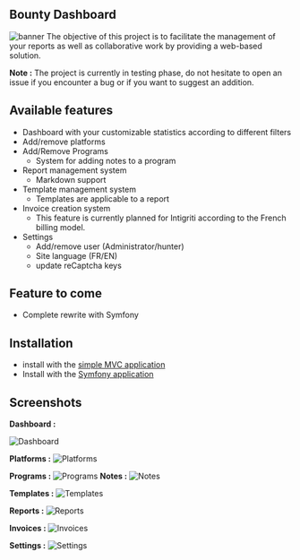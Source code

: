 

## Bounty Dashboard
![banner](https://zupimages.net/up/21/09/e6iu.png)
The objective of this project is to facilitate the management of your reports as well as collaborative work by providing a web-based solution.

**Note :** The project is currently in testing phase, do not hesitate to open an issue if you encounter a bug or if you want to suggest an addition.

## Available features
* Dashboard with your customizable statistics according to different filters
* Add/remove platforms
* Add/Remove Programs
  * System for adding notes to a program
* Report management system
  * Markdown support   
* Template management system
   * Templates are applicable to a report
* Invoice creation system
  * This feature is currently planned for Intigriti according to the French billing model.
* Settings
  * Add/remove user (Administrator/hunter)
  * Site language (FR/EN)
  * update reCaptcha keys

## Feature to come

* Complete rewrite with Symfony

## Installation

* install with the [simple MVC application](docs/Simple%20MVC%20Installation.md)
* Install with the [Symfony application](docs/Symfony%20Installation)

## Screenshots

**Dashboard :**

![Dashboard](https://zupimages.net/up/21/10/pvnt.png)

**Platforms :**
![Platforms](https://zupimages.net/up/21/09/zqhh.png)

**Programs :**
![Programs ](https://zupimages.net/up/21/09/k4ke.png)
**Notes :**
![Notes ](https://zupimages.net/up/21/10/b60z.png)

**Templates :**
![Templates ](https://zupimages.net/up/21/09/0buw.png)

**Reports :**
![Reports](https://zupimages.net/up/21/09/vavk.png)

**Invoices :**
![Invoices ](https://zupimages.net/up/21/09/76b4.png)

**Settings :**
![Settings ](https://zupimages.net/up/21/09/lgfw.png)